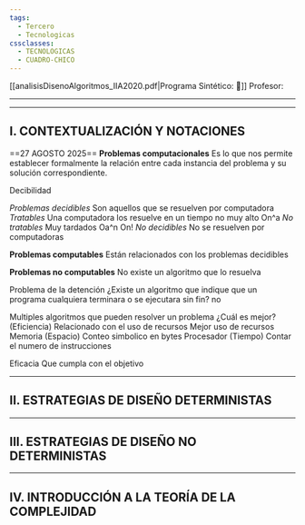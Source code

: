 ```yaml
---
tags:
  - Tercero
  - Tecnologicas
cssclasses:
  - TECNOLOGICAS
  - CUADRO-CHICO
---
```

[[analisisDisenoAlgoritmos_IIA2020.pdf|Programa Sintético: 📄]]
Profesor: 
____
____
## I. CONTEXTUALIZACIÓN Y NOTACIONES

==27 AGOSTO 2025==
__Problemas computacionales__ Es lo que nos permite establecer formalmente la relación entre cada instancia del problema y su solución correspondiente.

Decibilidad

_Problemas decidibles_ Son aquellos que se resuelven por computadora
	_Tratables_ Una computadora los resuelve en un tiempo no muy alto On^a
	_No tratables_ Muy tardados Oa^n  On! 
_No decidibles_ No se resuelven por computadoras

__Problemas computables__ Están relacionados con los problemas decidibles

__Problemas no computables__ No existe un algoritmo que lo resuelva

Problema de la detención ¿Existe un algoritmo que indique que un programa cualquiera terminara o se ejecutara sin fin?
no

Multiples algoritmos que pueden resolver un problema
¿Cuál es mejor? (Eficiencia) Relacionado con el uso de recursos
Mejor uso de recursos
	Memoria (Espacio) Conteo simbolico en bytes
	Procesador (Tiempo) Contar el numero de instrucciones 

Eficacia Que cumpla con el objetivo



____
## II.  ESTRATEGIAS DE DISEÑO DETERMINISTAS

____
## III.  ESTRATEGIAS DE DISEÑO NO DETERMINISTAS

____
## IV.  INTRODUCCIÓN A LA TEORÍA DE LA COMPLEJIDAD 
